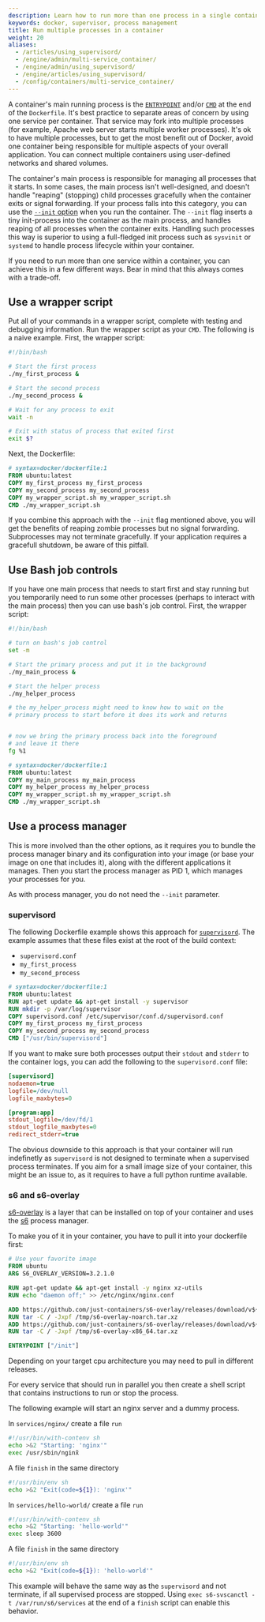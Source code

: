 ```yaml
---
description: Learn how to run more than one process in a single container
keywords: docker, supervisor, process management
title: Run multiple processes in a container
weight: 20
aliases:
  - /articles/using_supervisord/
  - /engine/admin/multi-service_container/
  - /engine/admin/using_supervisord/
  - /engine/articles/using_supervisord/
  - /config/containers/multi-service_container/
---
```


A container's main running process is the [`ENTRYPOINT`](https://docs.docker.com/reference/dockerfile/#entrypoint)
and/or [`CMD`](https://docs.docker.com/reference/dockerfile/#cmd) at the
end of the `Dockerfile`. It's best practice to separate areas of concern by
using one service per container. That service may fork into multiple
processes (for example, Apache web server starts multiple worker processes).
It's ok to have multiple processes, but to get the most benefit out of Docker,
avoid one container being responsible for multiple aspects of your overall
application. You can connect multiple containers using user-defined networks and
shared volumes.

The container's main process is responsible for managing all processes that it
starts. In some cases, the main process isn't well-designed, and doesn't handle
"reaping" (stopping) child processes gracefully when the container exits or signal forwarding.
If your process falls into this category, you can use the
[`--init` option](https://docs.docker.com/reference/cli/docker/container/run/#init) when you
run the container. The `--init` flag inserts a tiny init-process into the
container as the main process, and handles reaping of all processes when the
container exits. Handling such processes this way is superior to using a
full-fledged init process such as `sysvinit` or `systemd` to handle process
lifecycle within your container.

If you need to run more than one service within a container, you can achieve
this in a few different ways. Bear in mind that this always comes with a trade-off.

## Use a wrapper script

Put all of your commands in a wrapper script, complete with testing and
debugging information. Run the wrapper script as your `CMD`. The following is a
naive example. First, the wrapper script:

```bash
#!/bin/bash

# Start the first process
./my_first_process &

# Start the second process
./my_second_process &

# Wait for any process to exit
wait -n

# Exit with status of process that exited first
exit $?
```

Next, the Dockerfile:

```dockerfile
# syntax=docker/dockerfile:1
FROM ubuntu:latest
COPY my_first_process my_first_process
COPY my_second_process my_second_process
COPY my_wrapper_script.sh my_wrapper_script.sh
CMD ./my_wrapper_script.sh
```

If you combine this approach with the `--init` flag mentioned above, you will get
the benefits of reaping zombie processes but no signal forwarding. Subprocesses may
not terminate gracefully. If your application requires a gracefull shutdown, be aware
of this pitfall.

## Use Bash job controls

If you have one main process that needs to start first and stay running but you
temporarily need to run some other processes (perhaps to interact with the main
process) then you can use bash's job control. First, the wrapper script:

```bash
#!/bin/bash

# turn on bash's job control
set -m

# Start the primary process and put it in the background
./my_main_process &

# Start the helper process
./my_helper_process

# the my_helper_process might need to know how to wait on the
# primary process to start before it does its work and returns


# now we bring the primary process back into the foreground
# and leave it there
fg %1
```

```dockerfile
# syntax=docker/dockerfile:1
FROM ubuntu:latest
COPY my_main_process my_main_process
COPY my_helper_process my_helper_process
COPY my_wrapper_script.sh my_wrapper_script.sh
CMD ./my_wrapper_script.sh
```

## Use a process manager

This is more involved than the other options, as it requires you to
bundle the process manager binary and its configuration into your image
(or base your image on one that includes it), along with
the different applications it manages. Then you start the process manager as PID 1, which
manages your processes for you.

As with process manager, you do not need the `--init` parameter.

### supervisord

The following Dockerfile example shows this approach for [`supervisord`](https://supervisord.org/).
The example assumes that these files exist at the root of the build context:

- `supervisord.conf`
- `my_first_process`
- `my_second_process`

```dockerfile
# syntax=docker/dockerfile:1
FROM ubuntu:latest
RUN apt-get update && apt-get install -y supervisor
RUN mkdir -p /var/log/supervisor
COPY supervisord.conf /etc/supervisor/conf.d/supervisord.conf
COPY my_first_process my_first_process
COPY my_second_process my_second_process
CMD ["/usr/bin/supervisord"]
```

If you want to make sure both processes output their `stdout` and `stderr` to
the container logs, you can add the following to the `supervisord.conf` file:

```ini
[supervisord]
nodaemon=true
logfile=/dev/null
logfile_maxbytes=0

[program:app]
stdout_logfile=/dev/fd/1
stdout_logfile_maxbytes=0
redirect_stderr=true
```

The obvious downside to this approach is that your container will run indefinetly
as `supervisord` is not designed to terminate when a supervised process terminates.
If you aim for a small image size of your container, this might be an issue to, as it
requires to have a full python runtime available.

### s6 and s6-overlay

[s6-overlay](https://github.com/just-containers/s6-overlay) is a layer that can be installed
on top of your container and uses the [s6](https://skarnet.org/software/s6/overview.html)
process manager.

To make you of it in your container, you have to pull it into your dockerfile first:

```dockerfile
# Use your favorite image
FROM ubuntu
ARG S6_OVERLAY_VERSION=3.2.1.0

RUN apt-get update && apt-get install -y nginx xz-utils
RUN echo "daemon off;" >> /etc/nginx/nginx.conf

ADD https://github.com/just-containers/s6-overlay/releases/download/v${S6_OVERLAY_VERSION}/s6-overlay-noarch.tar.xz /tmp
RUN tar -C / -Jxpf /tmp/s6-overlay-noarch.tar.xz
ADD https://github.com/just-containers/s6-overlay/releases/download/v${S6_OVERLAY_VERSION}/s6-overlay-x86_64.tar.xz /tmp
RUN tar -C / -Jxpf /tmp/s6-overlay-x86_64.tar.xz

ENTRYPOINT ["/init"]
```

Depending on your target cpu architecture you may need to pull in different releases.

For every service that should run in parallel you then create a shell script
that contains instructions to run or stop the process.

The following example will start an nginx server and a dummy process.

In `services/nginx/` create a file `run`

```sh
#!/usr/bin/with-contenv sh
echo >&2 "Starting: 'nginx'"
exec /usr/sbin/nginx̃
```

A file `finish` in the same directory

```sh
#!/usr/bin/env sh
echo >&2 "Exit(code=${1}): 'nginx'"
```

In `services/hello-world/` create a file `run`

```sh
#!/usr/bin/with-contenv sh
echo >&2 "Starting: 'hello-world'"
exec sleep 3600
```

A file `finish` in the same directory

```sh
#!/usr/bin/env sh
echo >&2 "Exit(code=${1}): 'hello-world'"
```

This example will behave the same way as the `supervisord` and not terminate,
if all supervised process are stopped. Using `exec s6-svscanctl -t /var/run/s6/services`
at the end of a `finish` script can enable this behavior.
